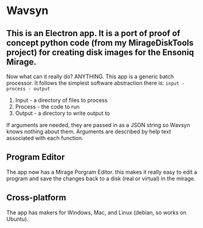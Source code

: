 Wavsyn
=================
This is an Electron app. It is a port of proof of concept python code (from my MirageDiskTools project) for creating disk images for the Ensoniq Mirage.
---
Now what can it really do? ANYTHING. This app is a generic batch processor. It follows the simplest software abstraction there is:
`input - process - output`

1. Input - a directory of files to process
2. Process - the code to run
3. Output - a directory to write output to

If arguments are needed, they are passed in as a JSON string so Wavsyn knows nothing about them. Arguments are described by help text associated with each function.

## Program Editor 
The app now has a Mirage Porgram Editor. this makes it really easy to edit a program and save the changes back to a disk (real or virtual) in the mirage.

## Cross-platform
The app has makers for Windows, Mac, and Linux (debian, so works on Ubuntu). 